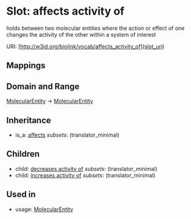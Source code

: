 # Slot: affects activity of


holds between two molecular entities where the action or effect of one changes the activity of the other within a system of interest

URI: [http://w3id.org/biolink/vocab/affects_activity_of](slot_uri)
## Mappings

## Domain and Range

[MolecularEntity](MolecularEntity.md) -> [MolecularEntity](MolecularEntity.md)
## Inheritance

 *  is_a: [affects](affects.md) *subsets*: (translator_minimal)
## Children

 *  child: [decreases activity of](decreases_activity_of.md) *subsets*: (translator_minimal)
 *  child: [increases activity of](increases_activity_of.md) *subsets*: (translator_minimal)
## Used in

 *  usage: [MolecularEntity](MolecularEntity.md)
